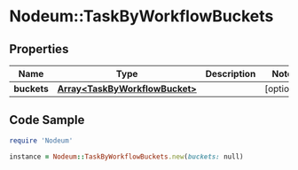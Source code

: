 # Nodeum::TaskByWorkflowBuckets

## Properties

Name | Type | Description | Notes
------------ | ------------- | ------------- | -------------
**buckets** | [**Array&lt;TaskByWorkflowBucket&gt;**](TaskByWorkflowBucket.md) |  | [optional] 

## Code Sample

```ruby
require 'Nodeum'

instance = Nodeum::TaskByWorkflowBuckets.new(buckets: null)
```


